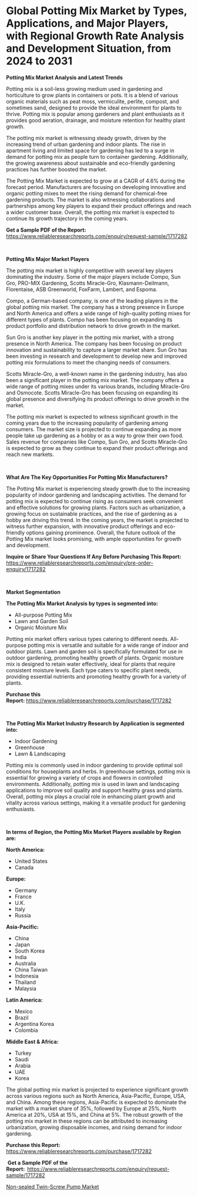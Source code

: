 <p><h1>Global Potting Mix Market by Types, Applications, and Major Players, with Regional Growth Rate Analysis and Development Situation, from 2024 to 2031</h1></p><p><strong>Potting Mix Market Analysis and Latest Trends</strong></p>
<p><p>Potting mix is a soil-less growing medium used in gardening and horticulture to grow plants in containers or pots. It is a blend of various organic materials such as peat moss, vermiculite, perlite, compost, and sometimes sand, designed to provide the ideal environment for plants to thrive. Potting mix is popular among gardeners and plant enthusiasts as it provides good aeration, drainage, and moisture retention for healthy plant growth.</p><p>The potting mix market is witnessing steady growth, driven by the increasing trend of urban gardening and indoor plants. The rise in apartment living and limited space for gardening has led to a surge in demand for potting mix as people turn to container gardening. Additionally, the growing awareness about sustainable and eco-friendly gardening practices has further boosted the market.</p><p>The Potting Mix Market is expected to grow at a CAGR of 4.6% during the forecast period. Manufacturers are focusing on developing innovative and organic potting mixes to meet the rising demand for chemical-free gardening products. The market is also witnessing collaborations and partnerships among key players to expand their product offerings and reach a wider customer base. Overall, the potting mix market is expected to continue its growth trajectory in the coming years.</p></p>
<p><strong>Get a Sample PDF of the Report:&nbsp;</strong> <a href="https://www.reliableresearchreports.com/enquiry/request-sample/1717282">https://www.reliableresearchreports.com/enquiry/request-sample/1717282</a></p>
<p>&nbsp;</p>
<p><strong>Potting Mix Major Market Players</strong></p>
<p><p>The potting mix market is highly competitive with several key players dominating the industry. Some of the major players include Compo, Sun Gro, PRO-MIX Gardening, Scotts Miracle-Gro, Klasmann-Deilmann, Florentaise, ASB Greenworld, FoxFarm, Lambert, and Espoma.</p><p>Compo, a German-based company, is one of the leading players in the global potting mix market. The company has a strong presence in Europe and North America and offers a wide range of high-quality potting mixes for different types of plants. Compo has been focusing on expanding its product portfolio and distribution network to drive growth in the market.</p><p>Sun Gro is another key player in the potting mix market, with a strong presence in North America. The company has been focusing on product innovation and sustainability to capture a larger market share. Sun Gro has been investing in research and development to develop new and improved potting mix formulations to meet the changing needs of consumers.</p><p>Scotts Miracle-Gro, a well-known name in the gardening industry, has also been a significant player in the potting mix market. The company offers a wide range of potting mixes under its various brands, including Miracle-Gro and Osmocote. Scotts Miracle-Gro has been focusing on expanding its global presence and diversifying its product offerings to drive growth in the market.</p><p>The potting mix market is expected to witness significant growth in the coming years due to the increasing popularity of gardening among consumers. The market size is projected to continue expanding as more people take up gardening as a hobby or as a way to grow their own food. Sales revenue for companies like Compo, Sun Gro, and Scotts Miracle-Gro is expected to grow as they continue to expand their product offerings and reach new markets.</p></p>
<p>&nbsp;</p>
<p><strong>What Are The Key Opportunities For Potting Mix Manufacturers?</strong></p>
<p><p>The Potting Mix market is experiencing steady growth due to the increasing popularity of indoor gardening and landscaping activities. The demand for potting mix is expected to continue rising as consumers seek convenient and effective solutions for growing plants. Factors such as urbanization, a growing focus on sustainable practices, and the rise of gardening as a hobby are driving this trend. In the coming years, the market is projected to witness further expansion, with innovative product offerings and eco-friendly options gaining prominence. Overall, the future outlook of the Potting Mix market looks promising, with ample opportunities for growth and development.</p></p>
<p><strong>Inquire or Share Your Questions If Any Before Purchasing This Report:</strong> <a href="https://www.reliableresearchreports.com/enquiry/pre-order-enquiry/1717282">https://www.reliableresearchreports.com/enquiry/pre-order-enquiry/1717282</a></p>
<p>&nbsp;</p>
<p><strong>Market Segmentation</strong></p>
<p><strong>The Potting Mix Market Analysis by types is segmented into:</strong></p>
<p><ul><li>All-purpose Potting Mix</li><li>Lawn and Garden Soil</li><li>Organic Moisture Mix</li></ul></p>
<p><p>Potting mix market offers various types catering to different needs. All-purpose potting mix is versatile and suitable for a wide range of indoor and outdoor plants. Lawn and garden soil is specifically formulated for use in outdoor gardening, promoting healthy growth of plants. Organic moisture mix is designed to retain water effectively, ideal for plants that require consistent moisture levels. Each type caters to specific plant needs, providing essential nutrients and promoting healthy growth for a variety of plants.</p></p>
<p><strong>Purchase this Report:&nbsp;</strong><a href="https://www.reliableresearchreports.com/purchase/1717282">https://www.reliableresearchreports.com/purchase/1717282</a></p>
<p>&nbsp;</p>
<p><strong>The Potting Mix Market Industry Research by Application is segmented into:</strong></p>
<p><ul><li>Indoor Gardening</li><li>Greenhouse</li><li>Lawn & Landscaping</li></ul></p>
<p><p>Potting mix is commonly used in indoor gardening to provide optimal soil conditions for houseplants and herbs. In greenhouse settings, potting mix is essential for growing a variety of crops and flowers in controlled environments. Additionally, potting mix is used in lawn and landscaping applications to improve soil quality and support healthy grass and plants. Overall, potting mix plays a crucial role in enhancing plant growth and vitality across various settings, making it a versatile product for gardening enthusiasts.</p></p>
<p>&nbsp;</p>
<p><strong>In terms of Region, the Potting Mix Market Players available by Region are:</strong></p>
<p>
    <p> <strong> North America: </strong>
        <ul>
            <li>United States</li>
            <li>Canada</li>
        </ul>
        </p> 
    <p> <strong> Europe: </strong>
        <ul>
            <li>Germany</li>
            <li>France</li>
            <li>U.K.</li>
            <li>Italy</li>
            <li>Russia</li>
        </ul>
        </p> 
    <p> <strong> Asia-Pacific: </strong>
        <ul>
            <li>China</li>
            <li>Japan</li>
            <li>South Korea</li>
            <li>India</li>
            <li>Australia</li>
            <li>China Taiwan</li>
            <li>Indonesia</li>
            <li>Thailand</li>
            <li>Malaysia</li>
        </ul>
        </p> 
    <p> <strong> Latin America: </strong>
        <ul>
            <li>Mexico</li>
            <li>Brazil</li>
            <li>Argentina Korea</li>
            <li>Colombia</li>
        </ul>
        </p> 
    <p> <strong> Middle East & Africa: </strong>
        <ul>
            <li>Turkey</li>
            <li>Saudi</li>
            <li>Arabia</li>
            <li>UAE</li>
            <li>Korea</li>
        </ul>
    </p>
    </p>
<p><p>The global potting mix market is projected to experience significant growth across various regions such as North America, Asia-Pacific, Europe, USA, and China. Among these regions, Asia-Pacific is expected to dominate the market with a market share of 35%, followed by Europe at 25%, North America at 20%, USA at 15%, and China at 5%. The robust growth of the potting mix market in these regions can be attributed to increasing urbanization, growing disposable incomes, and rising demand for indoor gardening.</p></p>
<p><strong>Purchase this Report: </strong><a href="https://www.reliableresearchreports.com/purchase/1717282">https://www.reliableresearchreports.com/purchase/1717282</a></p>
<p>&nbsp;<strong>Get a Sample PDF of the Report:&nbsp;&nbsp;</strong><a href="https://www.reliableresearchreports.com/enquiry/request-sample/1717282">https://www.reliableresearchreports.com/enquiry/request-sample/1717282</a></p>
<p><strong></strong></p>
<p><p><a href="https://github.com/PeterParrish5/Market-Research-Report-List-3/blob/main/non-sealed-twin-screw-pump-market.md">Non-sealed Twin-Screw Pump Market</a></p></p>